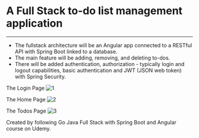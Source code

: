 # A Full Stack to-do list management application
---
* The fullstack architecture will be an Angular app connected to a RESTful API with Spring Boot linked to a database.
* The main feature will be adding, removing, and deleting to-dos.
* There will be added authentication, authorization - typically login and logout capabilities, basic authentication and JWT (JSON web token) with Spring Security.

The Login Page
![1](https://user-images.githubusercontent.com/102431835/216782773-4a37d3fb-20c8-4a5c-a4f4-284adda36609.JPG)

The Home Page
![2](https://user-images.githubusercontent.com/102431835/216782779-c1c04086-d36c-49d5-8193-b83df3f8af33.JPG)

The Todos Page
![3](https://user-images.githubusercontent.com/102431835/216782783-5ceedc86-a4f1-40a0-b746-6866771f8811.JPG)

Created by following Go Java Full Stack with Spring Boot and Angular course on Udemy.
